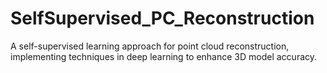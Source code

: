 # SelfSupervised_PC_Reconstruction
A self-supervised learning approach for point cloud reconstruction, implementing techniques in deep learning to enhance 3D model accuracy.
